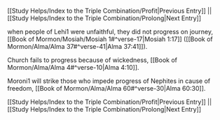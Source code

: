 [[Study Helps/Index to the Triple Combination/Profit|Previous Entry]]  ||  [[Study Helps/Index to the Triple Combination/Prolong|Next Entry]]

 when people of Lehi1 were unfaithful, they did not progress on journey, [[Book of Mormon/Mosiah/Mosiah 1#^verse-17|Mosiah 1:17]] ([[Book of Mormon/Alma/Alma 37#^verse-41|Alma 37:41]]).

 Church fails to progress because of wickedness, [[Book of Mormon/Alma/Alma 4#^verse-10|Alma 4:10]].

 Moroni1 will strike those who impede progress of Nephites in cause of freedom, [[Book of Mormon/Alma/Alma 60#^verse-30|Alma 60:30]].

[[Study Helps/Index to the Triple Combination/Profit|Previous Entry]]  ||  [[Study Helps/Index to the Triple Combination/Prolong|Next Entry]]